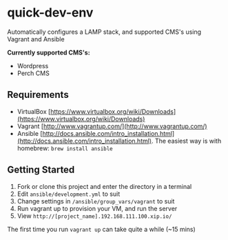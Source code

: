 quick-dev-env
=============

Automatically configures a LAMP stack, and supported CMS's using Vagrant and Ansible

**Currently supported CMS's:**

* Wordpress
* Perch CMS

## Requirements

* VirtualBox [https://www.virtualbox.org/wiki/Downloads](https://www.virtualbox.org/wiki/Downloads)
* Vagrant [http://www.vagrantup.com/](http://www.vagrantup.com/)
* Ansible [http://docs.ansible.com/intro_installation.html](http://docs.ansible.com/intro_installation.html). The easiest way is with homebrew: `brew install ansible`


## Getting Started

1. Fork or clone this project and enter the directory in a terminal
1. Edit `ansible/development.yml` to suit
1. Change settings in `/ansible/group_vars/vagrant` to suit
1. Run vagrant up to provision your VM, and run the server
1. View `http://[project_name].192.168.111.100.xip.io/`

The first time you run `vagrant up` can take quite a while (~15 mins)